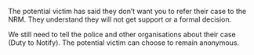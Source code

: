 <p>The potential victim has said they don’t want you to refer their case to the NRM. They understand they will not get support or a formal decision.</p>
<div class="govuk-inset-text">
    We still need to tell the police and other organisations about their case (Duty to Notify). The potential victim can choose to remain anonymous.
</div>
